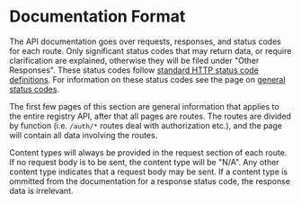 # Documentation Format

The API documentation goes over requests, responses, and status codes for each route. Only significant status codes that may return data, or require clarification are explained, otherwise they will be filed under "Other Responses". These status codes follow [standard HTTP status code definitions](https://developer.mozilla.org/en-US/docs/Web/HTTP/Status). For information on these status codes see the page on [general status codes](/registry-api/status-codes.md). 

The first few pages of this section are general information that applies to the entire registry API, after that all pages are routes. The routes are divided by function (i.e. `/auth/*` routes deal with authorization etc.), and the page will contain all data involving the routes.

Content types will always be provided in the request section of each route. If no request body is to be sent, the content type will be "N/A". Any other content type indicates that a request body may be sent. If a content type is ommitted from the documentation for a response status code, the response data is irrelevant.